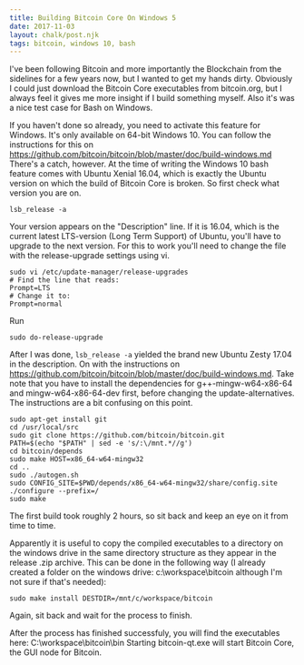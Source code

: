 ```yaml
---
title: Building Bitcoin Core On Windows 5
date: 2017-11-03
layout: chalk/post.njk
tags: bitcoin, windows 10, bash
---
```

I've been following Bitcoin and more importantly the Blockchain from the sidelines for a few years now, but I wanted to get my hands dirty. Obviously I could just download the Bitcoin Core executables from bitcoin.org, but I always feel it gives me more insight if I build something myself. Also it's was a nice test case for Bash on Windows.
<!-- more -->
If you haven't done so already, you need to activate this feature for  Windows. It's only available on 64-bit Windows 10.
You can follow the instructions for this on https://github.com/bitcoin/bitcoin/blob/master/doc/build-windows.md
There's a catch, however. At the time of writing the Windows 10 bash feature comes with Ubuntu Xenial 16.04, which is exactly the Ubuntu version on which the build of Bitcoin Core is broken. So first check what version you are on.
```
lsb_release -a
```
Your version appears on the "Description" line. If it is 16.04, which is the current latest LTS-version (Long Term Support) of Ubuntu, you'll have to upgrade to the next version. For this to work you'll need to change the file with the release-upgrade settings using vi.

```
sudo vi /etc/update-manager/release-upgrades
# Find the line that reads:
Prompt=LTS
# Change it to:
Prompt=normal
```
Run
```
sudo do-release-upgrade
```
After I was done, `lsb_release -a` yielded the brand new Ubuntu Zesty 17.04 in the description. On with the instructions on https://github.com/bitcoin/bitcoin/blob/master/doc/build-windows.md.
Take note that you have to install the dependencies for g++-mingw-w64-x86-64  and mingw-w64-x86-64-dev first, before changing the update-alternatives. The instructions are a bit confusing on this point.

```
sudo apt-get install git
cd /usr/local/src
sudo git clone https://github.com/bitcoin/bitcoin.git
PATH=$(echo "$PATH" | sed -e 's/:\/mnt.*//g')
cd bitcoin/depends
sudo make HOST=x86_64-w64-mingw32
cd ..
sudo ./autogen.sh
sudo CONFIG_SITE=$PWD/depends/x86_64-w64-mingw32/share/config.site ./configure --prefix=/
sudo make
```

The first build took roughly 2 hours, so sit back and keep an eye on it from time to time.

Apparently it is useful to copy the compiled executables to a directory on the windows drive in the same directory structure as they appear in the release .zip archive. This can be done in the following way (I already created a folder on the windows drive: c:\workspace\bitcoin although I'm not sure if that's needed):
```
sudo make install DESTDIR=/mnt/c/workspace/bitcoin
```
Again, sit back and wait for the process to finish.

After the process has finished successfuly, you will find the executables here: C:\workspace\bitcoin\bin
Starting bitcoin-qt.exe will start Bitcoin Core, the GUI node for Bitcoin.
